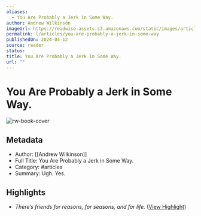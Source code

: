 ```yaml
---
aliases:
  - You Are Probably a Jerk in Some Way.
author: Andrew Wilkinson
imageUrl: https://readwise-assets.s3.amazonaws.com/static/images/article4.6bc1851654a0.png
permalink: l/articles/you-are-probably-a-jerk-in-some-way
publishedOn: 2024-04-12
source: reader
status: 
title: You Are Probably a Jerk in Some Way.
url: ""
---
```

# You Are Probably a Jerk in Some Way.

![rw-book-cover](https://readwise-assets.s3.amazonaws.com/static/images/article4.6bc1851654a0.png)

## Metadata

- Author: [[Andrew Wilkinson]]
- Full Title: You Are Probably a Jerk in Some Way.
- Category: #articles
- Summary: Ugh. Yes.

## Highlights

- _There’s friends for reasons, for seasons, and for life._ ([View Highlight](https://read.readwise.io/read/01hvbjgd3yf5c88eyr9pc1wvj4))
